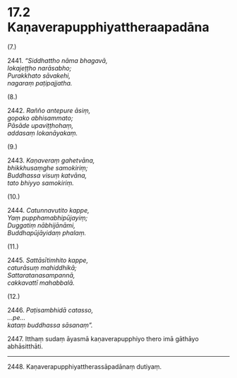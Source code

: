 

# 17.2 Kaṇaverapupphiyattheraapadāna



(7.)

2441\. _“Siddhattho nāma bhagavā,_  
_lokajeṭṭho narāsabho;_  
_Purakkhato sāvakehi,_  
_nagaraṃ paṭipajjatha._  


(8.)

2442\. _Rañño antepure āsiṃ,_  
_gopako abhisammato;_  
_Pāsāde upaviṭṭhohaṃ,_  
_addasaṃ lokanāyakaṃ._  


(9.)

2443\. _Kaṇaveraṃ gahetvāna,_  
_bhikkhusaṃghe samokiriṃ;_  
_Buddhassa visuṃ katvāna,_  
_tato bhiyyo samokiriṃ._  


(10.)

2444\. _Catunnavutito kappe,_  
_Yaṃ pupphamabhipūjayiṃ;_  
_Duggatiṃ nābhijānāmi,_  
_Buddhapūjāyidaṃ phalaṃ._  


(11.)

2445\. _Sattāsītimhito kappe,_  
_caturāsuṃ mahiddhikā;_  
_Sattaratanasampannā,_  
_cakkavattī mahabbalā._  


(12.)

2446\. _Paṭisambhidā catasso,_  
_…pe…_  
_kataṃ buddhassa sāsanaṃ”._  


2447\. Itthaṃ sudaṃ āyasmā kaṇaverapupphiyo thero imā gāthāyo abhāsitthāti.

---

2448\. Kaṇaverapupphiyattherassāpadānaṃ dutiyaṃ.





